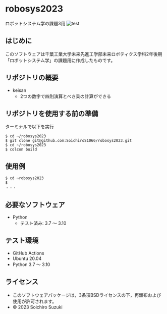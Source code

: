 # robosys2023
ロボットシステム学の課題3用
![test](https://github.com/SoichiroS1066/robosys2023/actions/workflows/test.yml/badge.svg)

## はじめに
このソフトウェアは千葉工業大学未来先進工学部未来ロボティクス学科2年後期「ロボットシステム学」の課題用に作成したものです。

## リポジトリの概要
* keisan
  * 2つの数字で四則演算とべき乗の計算ができる

## リポジトリを使用する前の準備
ターミナルで以下を実行
```
$ cd ~/robosys2023
$ git clone git@github.com:SoichiroS1066/robosys2023.git
$ cd ~/robosys2023
$ colcon build
```
## 使用例
```
$ cd ~robosys2023
$ 
・・・
```

## 必要なソフトウェア
* Python
  * テスト済み: 3.7 ～ 3.10

## テスト環境
* GitHub Actions
* Ubuntu 20.04
* Python 3.7 ～ 3.10

## ライセンス 
* このソフトウェアパッケージは，3条項BSDライセンスの下，再頒布および使用が許可されます。
* © 2023 Soichiro Suzuki
